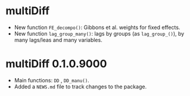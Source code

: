 # multiDiff 

* New function `FE_decompo()`: Gibbons et al. weights for fixed effects.
* New function `lag_group_many()`: lags by groups (as `lag_group_()`), by many lags/leas and many variables.

# multiDiff 0.1.0.9000

* Main functions: `DD` , `DD_manu()`.
* Added a `NEWS.md` file to track changes to the package.
